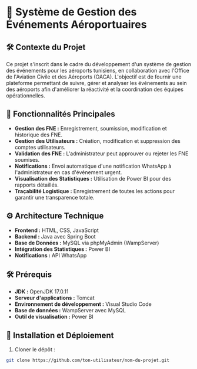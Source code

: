 # 📌 Système de Gestion des Événements Aéroportuaires

## 🛠️ Contexte du Projet
Ce projet s'inscrit dans le cadre du développement d'un système de gestion des événements pour les aéroports tunisiens, en collaboration avec l'Office de l'Aviation Civile et des Aéroports (OACA). L'objectif est de fournir une plateforme permettant de suivre, gérer et analyser les événements au sein des aéroports afin d'améliorer la réactivité et la coordination des équipes opérationnelles.

## 🚀 Fonctionnalités Principales
- **Gestion des FNE :** Enregistrement, soumission, modification et historique des FNE.
- **Gestion des Utilisateurs :** Création, modification et suppression des comptes utilisateurs.
- **Validation des FNE :** L'administrateur peut approuver ou rejeter les FNE soumises.
- **Notifications :** Envoi automatique d'une notification WhatsApp à l'administrateur en cas d'événement urgent.
- **Visualisation des Statistiques :** Utilisation de Power BI pour des rapports détaillés.
- **Traçabilité Logistique :** Enregistrement de toutes les actions pour garantir une transparence totale.

## ⚙️ Architecture Technique
- **Frontend :** HTML, CSS, JavaScript
- **Backend :** Java avec Spring Boot
- **Base de Données :** MySQL via phpMyAdmin (WampServer)
- **Intégration des Statistiques :** Power BI
- **Notifications :** API WhatsApp

## 🛠️ Prérequis
- **JDK :** OpenJDK 17.0.11
- **Serveur d'applications :** Tomcat
- **Environnement de développement :** Visual Studio Code
- **Base de données :** WampServer avec MySQL
- **Outil de visualisation :** Power BI

## 🚀 Installation et Déploiement
1. Cloner le dépôt :
```bash
git clone https://github.com/ton-utilisateur/nom-du-projet.git
